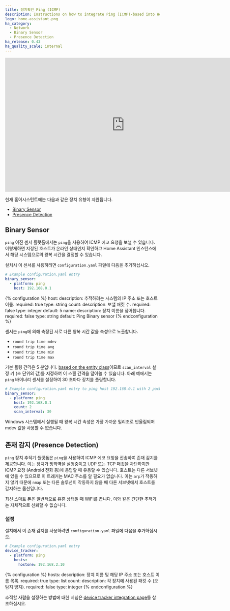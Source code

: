 ```yaml
---
title: 장치확인 Ping (ICMP) 
description: Instructions on how to integrate Ping (ICMP)-based into Home Assistant.
logo: home-assistant.png
ha_category:
  - Network
  - Binary Sensor
  - Presence Detection
ha_release: 0.43
ha_quality_scale: internal
---
```


<div class='videoWrapper'><iframe width="775" height="436" src="https://www.youtube.com/embed/ZqvMIGill4g" frameborder="0" allow="accelerometer; autoplay; encrypted-media; gyroscope; picture-in-picture" allowfullscreen></iframe></div>

현재 홈어시스턴트에는 다음과 같은 장치 유형이 지원됩니다.

- [Binary Sensor](#binary-sensor)
- [Presence Detection](#presence-detection)

## Binary Sensor

`ping` 이진 센서 플랫폼에서는 `ping`을 사용하여 ICMP 에코 요청을 보낼 수 있습니다. 이렇게하면 지정된 호스트가 온라인 상태인지 확인하고 Home Assistant 인스턴스에서 해당 시스템으로의 왕복 시간을 결정할 수 있습니다.

설치시 이 센서를 사용하려면 `configuration.yaml` 파일에 다음을 추가하십시오.

```yaml
# Example configuration.yaml entry
binary_sensor:
  - platform: ping
    host: 192.168.0.1
```

{% configuration %}
host:
  description: 추적하려는 시스템의 IP 주소 또는 호스트 이름.
  required: true
  type: string
count:
  description: 보낼 패킷 수.
  required: false
  type: integer
  default: 5
name:
  description: 장치 이름을 덮어씁니다.
  required: false
  type: string
  default: Ping Binary sensor
{% endconfiguration %}

센서는 `ping`에 의해 측정된 서로 다른 왕복 시간 값을 속성으로 노출합니다.

- `round trip time mdev`
- `round trip time avg`
- `round trip time min`
- `round trip time max`

기본 폴링 간격은 5 분입니다. [based on the entity class](/docs/configuration/platform_options)이므로 `scan_interval` 설정 키 (초 단위의 값)를 지정하여 이 스캔 간격을 덮어쓸 수 있습니다. 아래 예에서는 `ping` 바이너리 센서를 설정하여 30 초마다 장치를 폴링합니다.

```yaml
# Example configuration.yaml entry to ping host 192.168.0.1 with 2 packets every 30 seconds.
binary_sensor:
  - platform: ping
    host: 192.168.0.1
    count: 2
    scan_interval: 30
```

<div class='note'>
Windows 시스템에서 실행될 때 왕복 시간 속성은 가장 가까운 밀리초로 반올림되며 mdev 값을 사용할 수 없습니다.
</div>

## 존재 감지 (Presence Detection)

`ping` 장치 추적기 플랫폼은 `ping`을 사용하여 ICMP 에코 요청을 전송하여 존재 감지를 제공합니다. 이는 장치가 방화벽을 실행중이고 UDP 또는 TCP 패킷을 차단하지만 ICMP 요청 (Android 전화 등)에 응답할 때 유용할 수 있습니다. 호스트는 다른 서브넷에 있을 수 있으므로 이 트래커는 MAC 주소를 알 필요가 없습니다. 이는 `arp`가 작동하지 않기 때문에 `nmap` 또는 다른 솔루션이 작동하지 않을 때 다른 서브넷에서 호스트를 감지하는 옵션입니다.

<div class='note'>
  최신 스마트 폰은 일반적으로 유휴 상태일 때 WiFi를 끕니다. 이와 같은 간단한 추적기는 자체적으로 신뢰할 수 없습니다.
</div>

### 설정

설치에서 이 존재 감지를 사용하려면 `configuration.yaml` 파일에 다음을 추가하십시오.

```yaml
# Example configuration.yaml entry
device_tracker:
  - platform: ping
    hosts:
      hostone: 192.168.2.10
```

{% configuration %}
hosts:
  description: 장치 이름 및 해당 IP 주소 또는 호스트 이름 목록.
  required: true
  type: list
count:
  description: 각 장치에 사용된 패킷 수 (오탐지 방지).
  required: false
  type: integer
{% endconfiguration %}

추적할 사람을 설정하는 방법에 대한 지침은 [device tracker integration page](/integrations/device_tracker/)를 참조하십시오.